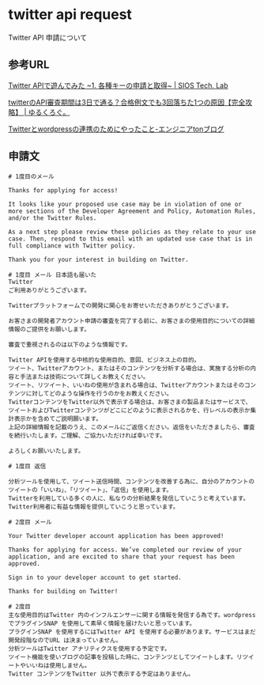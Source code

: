 # twitter api request

Twitter API 申請について

## 参考URL

[Twitter APIで遊んでみた ~1\. 各種キーの申請と取得~ \| SIOS Tech\. Lab](https://tech-lab.sios.jp/archives/21238)

[twitterのAPI審査期間は3日で通る？合格例文でも3回落ちた1つの原因【完全攻略】 \| ゆるくろぐ。](https://makerealestate01.com/sns/twitter/twitter-api/)

[Twitterとwordpressの連携のためにやったこと\-エンジニアtonブログ](https://www.tontonton.work/2020/07/twitterwordpress.html)

## 申請文

```
# 1度目のメール

Thanks for applying for access!

It looks like your proposed use case may be in violation of one or more sections of the Developer Agreement and Policy, Automation Rules, and/or the Twitter Rules.

As a next step please review these policies as they relate to your use case. Then, respond to this email with an updated use case that is in full compliance with Twitter policy.

Thank you for your interest in building on Twitter.
```

```
# 1度目 メール 日本語も届いた
Twitter
ご利用ありがとうございます。

Twitterプラットフォームでの開発に関心をお寄せいただきありがとうございます。

お客さまの開発者アカウント申請の審査を完了する前に、お客さまの使用目的についての詳細情報のご提供をお願いします。

審査で重視されるのは以下のような情報です。

Twitter APIを使用する中核的な使用目的、意図、ビジネス上の目的。
ツイート、Twitterアカウント、またはそのコンテンツを分析する場合は、実施する分析の内容と手法または技術について詳しくお教えください。
ツイート、リツイート、いいねの使用が含まれる場合は、Twitterアカウントまたはそのコンテンツに対してどのような操作を行うのかをお教えください。
TwitterコンテンツをTwitter以外で表示する場合は、お客さまの製品またはサービスで、ツイートおよびTwitterコンテンツがどこにどのように表示されるかを、行レベルの表示か集計表示かを含めてご説明願います。
上記の詳細情報を記載のうえ、このメールにご返信ください。返信をいただきましたら、審査を続行いたします。ご理解、ご協力いただければ幸いです。

よろしくお願いいたします。
```

```
# 1度目 返信

分析ツールを使用して、ツイート送信時間、コンテンツを改善する為に、自分のアカウントのツイートの「いいね」、「リツイート」、「返信」を使用します。
Twitterを利用している多くの人に、私なりの分析結果を発信していこうと考えています。
Twitter利用者に有益な情報を提供していこうと思っています。
```

```
# 2度目 メール

Your Twitter developer account application has been approved!

Thanks for applying for access. We’ve completed our review of your application, and are excited to share that your request has been approved.

Sign in to your developer account to get started.

Thanks for building on Twitter!
```

```
# 2度目
主な使用目的はTwitter 内のインフルエンサーに関する情報を発信する為です。wordpress でプラグインSNAP を使用して素早く情報を届けたいと思っています。
プラグインSNAP を使用するにはTwitter API を使用する必要があります。サービスはまだ開発段階なのでURL は決まっていません。
分析ツールはTwitter アナリティクスを使用する予定です。
ツイート機能を使いブログの記事を投稿した時に、コンテンツとしてツイートします。リツイートやいいねは使用しません。
Twitter コンテンツをTwitter 以外で表示する予定はありません。
```
